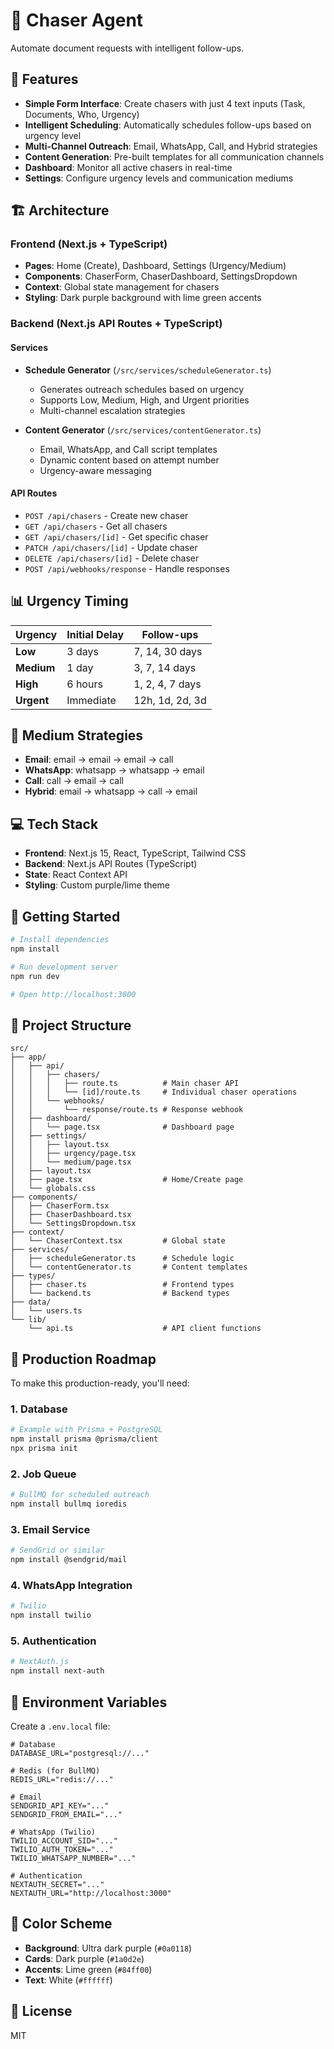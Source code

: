 # 🎯 Chaser Agent

Automate document requests with intelligent follow-ups.

## 🚀 Features

- **Simple Form Interface**: Create chasers with just 4 text inputs (Task, Documents, Who, Urgency)
- **Intelligent Scheduling**: Automatically schedules follow-ups based on urgency level
- **Multi-Channel Outreach**: Email, WhatsApp, Call, and Hybrid strategies
- **Content Generation**: Pre-built templates for all communication channels
- **Dashboard**: Monitor all active chasers in real-time
- **Settings**: Configure urgency levels and communication mediums

## 🏗️ Architecture

### Frontend (Next.js + TypeScript)
- **Pages**: Home (Create), Dashboard, Settings (Urgency/Medium)
- **Components**: ChaserForm, ChaserDashboard, SettingsDropdown
- **Context**: Global state management for chasers
- **Styling**: Dark purple background with lime green accents

### Backend (Next.js API Routes + TypeScript)

#### Services
- **Schedule Generator** (`/src/services/scheduleGenerator.ts`)
  - Generates outreach schedules based on urgency
  - Supports Low, Medium, High, and Urgent priorities
  - Multi-channel escalation strategies

- **Content Generator** (`/src/services/contentGenerator.ts`)
  - Email, WhatsApp, and Call script templates
  - Dynamic content based on attempt number
  - Urgency-aware messaging

#### API Routes
- `POST /api/chasers` - Create new chaser
- `GET /api/chasers` - Get all chasers
- `GET /api/chasers/[id]` - Get specific chaser
- `PATCH /api/chasers/[id]` - Update chaser
- `DELETE /api/chasers/[id]` - Delete chaser
- `POST /api/webhooks/response` - Handle responses

## 📊 Urgency Timing

| Urgency | Initial Delay | Follow-ups |
|---------|--------------|------------|
| **Low** | 3 days | 7, 14, 30 days |
| **Medium** | 1 day | 3, 7, 14 days |
| **High** | 6 hours | 1, 2, 4, 7 days |
| **Urgent** | Immediate | 12h, 1d, 2d, 3d |

## 🔄 Medium Strategies

- **Email**: email → email → email → call
- **WhatsApp**: whatsapp → whatsapp → email
- **Call**: call → email → call
- **Hybrid**: email → whatsapp → call → email

## 💻 Tech Stack

- **Frontend**: Next.js 15, React, TypeScript, Tailwind CSS
- **Backend**: Next.js API Routes (TypeScript)
- **State**: React Context API
- **Styling**: Custom purple/lime theme

## 🚦 Getting Started

```bash
# Install dependencies
npm install

# Run development server
npm run dev

# Open http://localhost:3000
```

## 📁 Project Structure

```
src/
├── app/
│   ├── api/
│   │   ├── chasers/
│   │   │   ├── route.ts          # Main chaser API
│   │   │   └── [id]/route.ts     # Individual chaser operations
│   │   └── webhooks/
│   │       └── response/route.ts # Response webhook
│   ├── dashboard/
│   │   └── page.tsx              # Dashboard page
│   ├── settings/
│   │   ├── layout.tsx
│   │   ├── urgency/page.tsx
│   │   └── medium/page.tsx
│   ├── layout.tsx
│   ├── page.tsx                  # Home/Create page
│   └── globals.css
├── components/
│   ├── ChaserForm.tsx
│   ├── ChaserDashboard.tsx
│   └── SettingsDropdown.tsx
├── context/
│   └── ChaserContext.tsx         # Global state
├── services/
│   ├── scheduleGenerator.ts      # Schedule logic
│   └── contentGenerator.ts       # Content templates
├── types/
│   ├── chaser.ts                 # Frontend types
│   └── backend.ts                # Backend types
├── data/
│   └── users.ts
└── lib/
    └── api.ts                    # API client functions
```

## 🔮 Production Roadmap

To make this production-ready, you'll need:

### 1. Database
```bash
# Example with Prisma + PostgreSQL
npm install prisma @prisma/client
npx prisma init
```

### 2. Job Queue
```bash
# BullMQ for scheduled outreach
npm install bullmq ioredis
```

### 3. Email Service
```bash
# SendGrid or similar
npm install @sendgrid/mail
```

### 4. WhatsApp Integration
```bash
# Twilio
npm install twilio
```

### 5. Authentication
```bash
# NextAuth.js
npm install next-auth
```

## 📝 Environment Variables

Create a `.env.local` file:

```env
# Database
DATABASE_URL="postgresql://..."

# Redis (for BullMQ)
REDIS_URL="redis://..."

# Email
SENDGRID_API_KEY="..."
SENDGRID_FROM_EMAIL="..."

# WhatsApp (Twilio)
TWILIO_ACCOUNT_SID="..."
TWILIO_AUTH_TOKEN="..."
TWILIO_WHATSAPP_NUMBER="..."

# Authentication
NEXTAUTH_SECRET="..."
NEXTAUTH_URL="http://localhost:3000"
```

## 🎨 Color Scheme

- **Background**: Ultra dark purple (`#0a0118`)
- **Cards**: Dark purple (`#1a0d2e`)
- **Accents**: Lime green (`#84ff00`)
- **Text**: White (`#ffffff`)

## 📄 License

MIT
